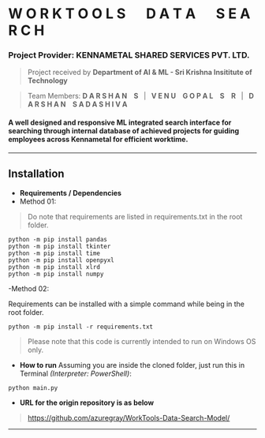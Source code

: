 # W O R K T O O L S &emsp; D A T A &emsp; S E A R C H

### Project Provider: **KENNAMETAL SHARED SERVICES PVT. LTD.**

> Project received by **Department of AI & ML - Sri Krishna Insititute of Technology**

> Team Members: **D A R S H A N &ensp; S** &ensp;|&ensp; **V E N U &ensp; G O P A L &ensp; S &ensp; R** &ensp;|&ensp; **D A R S H A N &ensp; S A D A S H I V A**

#### A well designed and responsive ML integrated search interface for searching through internal database of achieved projects for guiding employees across Kennametal for efficient worktime.
---
## Installation

- **Requirements / Dependencies**
- Method 01:
> Do note that requirements are listed in requirements.txt in the root folder.
```
python -m pip install pandas
python -m pip install tkinter
python -m pip install time
python -m pip install openpyxl
python -m pip install xlrd
python -m pip install numpy
```

-Method 02:

Requirements can be installed with a simple command while being in the root folder.
```
python -m pip install -r requirements.txt
```

> Please note that this code is currently intended to run on Windows OS only.

- **How to run**
Assuming you are inside the cloned folder, just run this in Terminal *(Interpreter: PowerShell)*:
```
python main.py
```

- **URL for the origin repository is as below**

> https://github.com/azuregray/WorkTools-Data-Search-Model/

---
